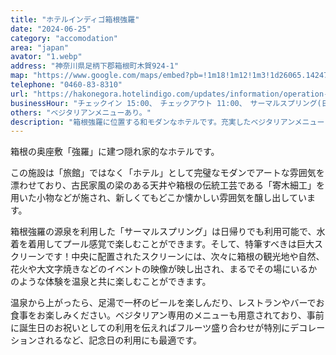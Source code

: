 ```yaml
---
title: "ホテルインディゴ箱根強羅"
date: "2024-06-25"
category: "accomodation"
area: "japan"
avator: "1.webp"
address: "神奈川県足柄下郡箱根町木賀924-1"
map: "https://www.google.com/maps/embed?pb=!1m18!1m12!1m3!1d26065.142475036337!2d139.02988171136343!3d35.252702800263556!2m3!1f0!2f0!3f0!3m2!1i1024!2i768!4f13.1!3m3!1m2!1s0x6019a1b3bedc83b1%3A0xd28dbf094256c059!2z44Ob44OG44Or44Kk44Oz44OH44Kj44K0566x5qC55by3576F!5e0!3m2!1sja!2sjp!4v1719542037978!5m2!1sja!2sjp"
telephone: "0460-83-8310"
url: "https://hakonegora.hotelindigo.com/updates/information/operation-hours"
businessHour: "チェックイン 15:00、　チェックアウト 11:00、　サーマルスプリング(日帰り温泉): 7:00 ~ 22:00"
others: "ベジタリアンメニューあり。"
description: "箱根強羅に位置する和モダンなホテルです。充実したベジタリアンメニューと日帰り可能な温泉施設があり、気軽に優雅な休日を過ごすのに最適なホテルです。"
---
```


箱根の奥座敷「強羅」に建つ隠れ家的なホテルです。

この施設は「旅館」ではなく「ホテル」として完璧なモダンでアートな雰囲気を漂わせており、古民家風の梁のある天井や箱根の伝統工芸である「寄木細工」を用いた小物などが施され、新しくてもどこか懐かしい雰囲気を醸し出しています。

箱根強羅の源泉を利用した「サーマルスプリング」は日帰りでも利用可能で、水着を着用してプール感覚で楽しむことができます。そして、特筆すべきは巨大スクリーンです！中央に配置されたスクリーンには、次々に箱根の観光地や自然、花火や大文字焼きなどのイベントの映像が映し出され、まるでその場にいるかのような体験を温泉と共に楽しむことができます。

温泉から上がったら、足湯で一杯のビールを楽しんだり、レストランやバーでお食事をお楽しみください。ベジタリアン専用のメニューも用意されており、事前に誕生日のお祝いとしての利用を伝えればフルーツ盛り合わせが特別にデコレーションされるなど、記念日の利用にも最適です。
